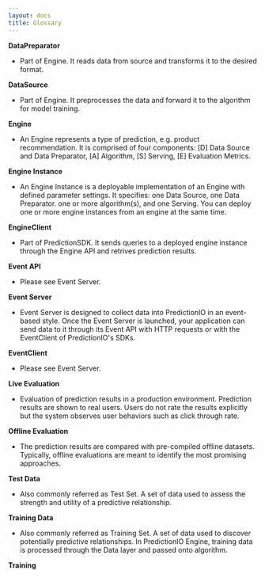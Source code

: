 ```yaml
---
layout: docs
title: Glossary
---
```


**DataPreparator**
- Part of Engine. It reads data from source and transforms it to the desired
format.

**DataSource**
- Part of Engine. It preprocesses the data and forward it to the algorithm for
model training.

**Engine**
- An Engine represents a type of prediction, e.g. product recommendation. It is
comprised of four components: [D] Data Source and Data Preparator, [A]
Algorithm, [S] Serving, [E] Evaluation Metrics.

**Engine Instance**
- An Engine Instance is a deployable implementation of an Engine with defined
parameter settings. It specifies: one Data Source, one Data Preparator. one or
more algorithm(s), and one Serving. You can deploy one or more engine instances
from an engine at the same time.


**EngineClient**
- Part of PredictionSDK. It sends queries to a deployed engine instance through
the Engine API and retrives prediction results.

**Event API**
- Please see Event Server.

**Event Server**
- Event Server is designed to collect data into PredictionIO in an event-based
style. Once the Event Server is launched, your application can send data to it
through its Event API with HTTP requests or with the EventClient of
PredictionIO's SDKs.

**EventClient**
- Please see Event Server.

**Live Evaluation**
- Evaluation of prediction results in a production environment. Prediction
results are shown to real users. Users do not rate the results explicitly but
the system observes user behaviors such as click through rate.

**Offline Evaluation**
- The prediction results are compared with pre-compiled offline datasets.
Typically, offline evaluations are meant to identify the most promising
approaches.

**Test Data**
- Also commonly referred as Test Set. A set of data used to assess the strength
and utility of a predictive relationship.

**Training Data**
- Also commonly referred as Training Set. A set of data used to discover
potentially predictive relationships. In PredictionIO Engine, training data is
processed through the Data layer and passed onto algorithm.


**Training**
